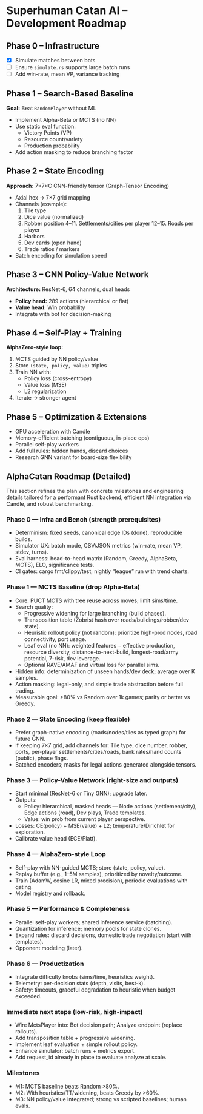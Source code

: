 # Superhuman Catan AI – Development Roadmap

## Phase 0 – Infrastructure
- [x] Simulate matches between bots
- [ ] Ensure `simulate.rs` supports large batch runs
- [ ] Add win-rate, mean VP, variance tracking

## Phase 1 – Search-Based Baseline
**Goal:** Beat `RandomPlayer` without ML  
- Implement Alpha-Beta or MCTS (no NN)
- Use static eval function:
  - Victory Points (VP)
  - Resource count/variety
  - Production probability
- Add action masking to reduce branching factor

## Phase 2 – State Encoding
**Approach:** 7×7×C CNN-friendly tensor (Graph-Tensor Encoding)  
- Axial hex → 7×7 grid mapping
- Channels (example):
  1. Tile type
  2. Dice value (normalized)
  3. Robber position
  4–11. Settlements/cities per player
  12–15. Roads per player
  16. Harbors
  17. Dev cards (open hand)
  18. Trade ratios / markers
- Batch encoding for simulation speed

## Phase 3 – CNN Policy-Value Network
**Architecture:** ResNet-6, 64 channels, dual heads  
- **Policy head:** 289 actions (hierarchical or flat)
- **Value head:** Win probability
- Integrate with bot for decision-making

## Phase 4 – Self-Play + Training
**AlphaZero-style loop:**
1. MCTS guided by NN policy/value
2. Store `(state, policy, value)` triples
3. Train NN with:
   - Policy loss (cross-entropy)
   - Value loss (MSE)
   - L2 regularization
4. Iterate → stronger agent

## Phase 5 – Optimization & Extensions
- GPU acceleration with Candle
- Memory-efficient batching (contiguous, in-place ops)
- Parallel self-play workers
- Add full rules: hidden hands, discard choices
- Research GNN variant for board-size flexibility

## AlphaCatan Roadmap (Detailed)

This section refines the plan with concrete milestones and engineering details tailored for a performant Rust backend, efficient NN integration via Candle, and robust benchmarking.

### Phase 0 — Infra and Bench (strength prerequisites)
- Determinism: fixed seeds, canonical edge IDs (done), reproducible builds.
- Simulator UX: batch mode, CSV/JSON metrics (win-rate, mean VP, stdev, turns).
- Eval harness: head-to-head matrix (Random, Greedy, AlphaBeta, MCTS), ELO, significance tests.
- CI gates: cargo fmt/clippy/test; nightly “league” run with trend charts.

### Phase 1 — MCTS Baseline (drop Alpha-Beta)
- Core: PUCT MCTS with tree reuse across moves; limit sims/time.
- Search quality:
  - Progressive widening for large branching (build phases).
  - Transposition table (Zobrist hash over roads/buildings/robber/dev state).
  - Heuristic rollout policy (not random): prioritize high-prod nodes, road connectivity, port usage.
  - Leaf eval (no NN): weighted features − effective production, resource diversity, distance-to-next-build, longest-road/army potential, 7-risk, dev leverage.
  - Optional RAVE/AMAF and virtual loss for parallel sims.
- Hidden info: determinization of unseen hands/dev deck; average over K samples.
- Action masking: legal-only, and simple trade abstraction before full trading.
- Measurable goal: >80% vs Random over 1k games; parity or better vs Greedy.

### Phase 2 — State Encoding (keep flexible)
- Prefer graph-native encoding (roads/nodes/tiles as typed graph) for future GNN.
- If keeping 7×7 grid, add channels for: Tile type, dice number, robber, ports, per-player settlements/cities/roads, bank rates/hand counts (public), phase flags.
- Batched encoders; masks for legal actions generated alongside tensors.

### Phase 3 — Policy-Value Network (right-size and outputs)
- Start minimal (ResNet-6 or Tiny GNN); upgrade later.
- Outputs:
  - Policy: hierarchical, masked heads — Node actions (settlement/city), Edge actions (road), Dev plays, Trade templates.
  - Value: win prob from current player perspective.
- Losses: CE(policy) + MSE(value) + L2; temperature/Dirichlet for exploration.
- Calibrate value head (ECE/Platt).

### Phase 4 — AlphaZero-style Loop
- Self-play with NN-guided MCTS; store (state, policy, value).
- Replay buffer (e.g., 1–5M samples), prioritized by novelty/outcome.
- Train (AdamW, cosine LR, mixed precision), periodic evaluations with gating.
- Model registry and rollback.

### Phase 5 — Performance & Completeness
- Parallel self-play workers; shared inference service (batching).
- Quantization for inference; memory pools for state clones.
- Expand rules: discard decisions, domestic trade negotiation (start with templates).
- Opponent modeling (later).

### Phase 6 — Productization
- Integrate difficulty knobs (sims/time, heuristics weight).
- Telemetry: per-decision stats (depth, visits, best-k).
- Safety: timeouts, graceful degradation to heuristic when budget exceeded.

### Immediate next steps (low-risk, high-impact)
- Wire MctsPlayer into: Bot decision path; Analyze endpoint (replace rollouts).
- Add transposition table + progressive widening.
- Implement leaf evaluation + simple rollout policy.
- Enhance simulator: batch runs + metrics export.
- Add request_id already in place to evaluate analyze at scale.

### Milestones
- M1: MCTS baseline beats Random >80%.
- M2: With heuristics/TT/widening, beats Greedy by >60%.
- M3: NN policy/value integrated; strong vs scripted baselines; human evals.